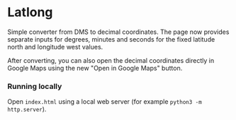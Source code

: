 # Latlong

Simple converter from DMS to decimal coordinates.
The page now provides separate inputs for degrees, minutes and seconds for
the fixed latitude north and longitude west values.

After converting, you can also open the decimal coordinates directly in
Google Maps using the new "Open in Google Maps" button.

### Running locally

Open `index.html` using a local web server (for example `python3 -m http.server`).
